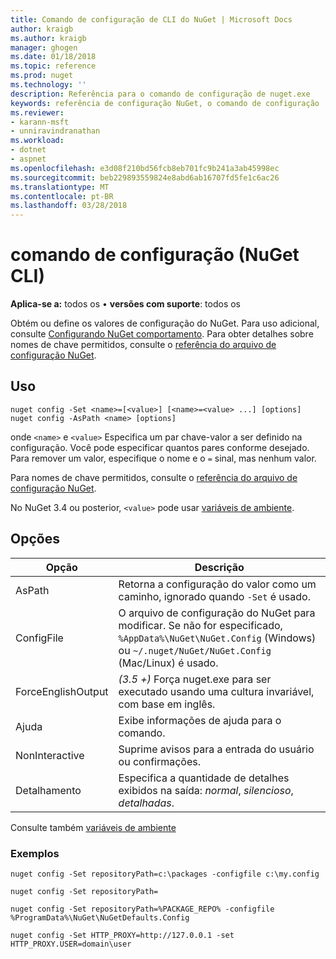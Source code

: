 ```yaml
---
title: Comando de configuração de CLI do NuGet | Microsoft Docs
author: kraigb
ms.author: kraigb
manager: ghogen
ms.date: 01/18/2018
ms.topic: reference
ms.prod: nuget
ms.technology: ''
description: Referência para o comando de configuração de nuget.exe
keywords: referência de configuração NuGet, o comando de configuração
ms.reviewer:
- karann-msft
- unniravindranathan
ms.workload:
- dotnet
- aspnet
ms.openlocfilehash: e3d08f210bd56fcb8eb701fc9b241a3ab45998ec
ms.sourcegitcommit: beb229893559824e8abd6ab16707fd5fe1c6ac26
ms.translationtype: MT
ms.contentlocale: pt-BR
ms.lasthandoff: 03/28/2018
---
```

# <a name="config-command-nuget-cli"></a>comando de configuração (NuGet CLI)

**Aplica-se a:** todos os &bullet; **versões com suporte**: todos os

Obtém ou define os valores de configuração do NuGet. Para uso adicional, consulte [Configurando NuGet comportamento](../consume-packages/configuring-nuget-behavior.md). Para obter detalhes sobre nomes de chave permitidos, consulte o [referência do arquivo de configuração NuGet](../reference/nuget-config-file.md).

## <a name="usage"></a>Uso

```cli
nuget config -Set <name>=[<value>] [<name>=<value> ...] [options]
nuget config -AsPath <name> [options]
```

onde `<name>` e `<value>` Especifica um par chave-valor a ser definido na configuração. Você pode especificar quantos pares conforme desejado. Para remover um valor, especifique o nome e o `=` sinal, mas nenhum valor.

Para nomes de chave permitidos, consulte o [referência do arquivo de configuração NuGet](../reference/nuget-config-file.md).

No NuGet 3.4 ou posterior, `<value>` pode usar [variáveis de ambiente](cli-ref-environment-variables.md).

## <a name="options"></a>Opções

| Opção | Descrição |
| --- | --- |
| AsPath | Retorna a configuração do valor como um caminho, ignorado quando `-Set` é usado. |
| ConfigFile | O arquivo de configuração do NuGet para modificar. Se não for especificado, `%AppData%\NuGet\NuGet.Config` (Windows) ou `~/.nuget/NuGet/NuGet.Config` (Mac/Linux) é usado.|
| ForceEnglishOutput | *(3.5 +)*  Força nuget.exe para ser executado usando uma cultura invariável, com base em inglês. |
| Ajuda | Exibe informações de ajuda para o comando. |
| NonInteractive | Suprime avisos para a entrada do usuário ou confirmações. |
| Detalhamento | Especifica a quantidade de detalhes exibidos na saída: *normal*, *silencioso*, *detalhadas*. |

Consulte também [variáveis de ambiente](cli-ref-environment-variables.md)

### <a name="examples"></a>Exemplos

```cli
nuget config -Set repositoryPath=c:\packages -configfile c:\my.config

nuget config -Set repositoryPath=

nuget config -Set repositoryPath=%PACKAGE_REPO% -configfile %ProgramData%\NuGet\NuGetDefaults.Config

nuget config -Set HTTP_PROXY=http://127.0.0.1 -set HTTP_PROXY.USER=domain\user
```
